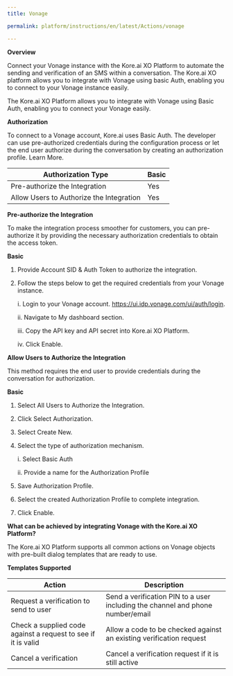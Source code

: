 ```yaml
---
title: Vonage

permalink: platform/instructions/en/latest/Actions/vonage

---
```


<base target="_blank">
<container>

**Overview**

Connect your Vonage instance with the Kore.ai XO Platform to automate the sending and verification of an SMS within a conversation. The Kore.ai XO platform allows you to integrate with Vonage using basic Auth, enabling you to connect to your Vonage instance easily.

The Kore.ai XO Platform allows you to integrate with Vonage using Basic Auth, enabling you to connect your Vonage easily. 

</container>

<container>

**Authorization**
 
To connect to a Vonage account, Kore.ai uses Basic Auth. The developer can use pre-authorized credentials during the configuration process or let the end user authorize during the conversation by creating an authorization profile. Learn More.
 
 
 |Authorization Type                      | Basic |
 |----------------------------------------|-------|
 |Pre-authorize the Integration           |  Yes  |
 |Allow Users to Authorize the Integration|  Yes  |


**Pre-authorize the Integration**
 
 To make the integration process smoother for customers, you can pre-authorize it by providing the necessary authorization credentials to obtain the access token.

**Basic**
 
1. Provide Account SID & Auth Token to authorize the integration.  
2. Follow the steps below to get the required credentials from your Vonage instance.
 
      i. Login to your Vonage account.  https://ui.idp.vonage.com/ui/auth/login.
      
     ii. Navigate to My dashboard section.
  
    iii. Copy the API key and API secret into Kore.ai XO Platform.
     
     iv. Click Enable.
 
**Allow Users to Authorize the Integration**
 
This method requires the end user to provide credentials during the conversation for authorization.
 
**Basic**
 
1. Select All Users to Authorize the Integration.
2. Click Select Authorization.
3. Select Create New.
4. Select the type of authorization mechanism. 
 
   i. Select Basic Auth
  
     ii. Provide a name for the Authorization Profile
 
5. Save Authorization Profile.
 
6. Select the created Authorization Profile to complete integration.
 
7. Click Enable.
 
</container>
 
<container>

**What can be achieved by integrating Vonage with the Kore.ai XO Platform?**
 
 The Kore.ai XO Platform supports all common actions on Vonage objects with pre-built dialog templates that are ready to use. 
 
**Templates Supported**

| Action           | Description            |
|------------------|------------------------|
|Request a verification to send to user    |Send a verification PIN to a user including the channel and phone number/email|
|Check a supplied code against a request to see if it is valid  |Allow a code to be checked against an existing verification request|
|Cancel a verification |Cancel a verification request if it is still active|

</container>
